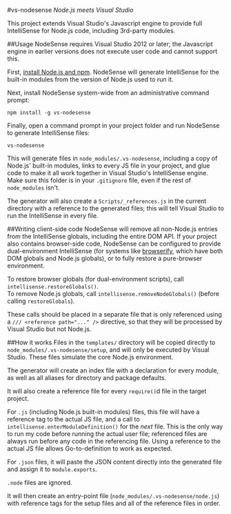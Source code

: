 #vs-nodesense
_Node.js meets Visual Studio_

This project extends Visual Studio's Javascript engine to provide full IntelliSense for Node.js code, including 3rd-party modules.

##Usage
NodeSense requires Visual Studio 2012 or later; the Javascript engine in earlier versions does not execute user code and cannot support this.

First, [install Node.js and npm](http://nodejs.org).  NodeSense will generate IntelliSense for the built-in modules from the version of Node.js used to run it.

Next, install NodeSense system-wide from an administrative command prompt:

```
npm install -g vs-nodesense
```

Finally, open a command prompt in your project folder and run NodeSense to generate IntelliSense files:

```
vs-nodesense
```

This will generate files in `node_modules/.vs-nodesense`, including a copy of Node.js' built-in modules, links to every JS file in your project, and glue code to make it all work together in Visual Studio's IntelliSense engine.
Make sure this folder is in your `.gitignore` file, even if the rest of `node_modules` isn't.

The generator will also create a `Scripts/_references.js` in the current directory with a reference to the generated files; this will tell Visual Studio to run the IntelliSense in every file.

##Writing client-side code
NodeSense will remove all non-Node.js entries from the IntelliSense globals, including the entire DOM API.  If your project also contains browser-side code, NodeSense can be configured to provide dual-environment IntelliSense (for systems like [browserify](http://browserify.org/), which have both DOM globals and Node.js globals), or to fully restore a pure-browser environment.

To restore browser globals (for dual-environment scripts), call `intellisense.restoreGlobals()`.  
To remove Node.js globals, call `intellisense.removeNodeGlobals()` (before calling `restoreGlobals`).

These calls should be placed in a separate file that is only referenced using a `/// <reference path="..." />` directive, so that they will be processed by Visual Studio but not Node.js.

##How it works
Files in the `templates/` directory will be copied directly to `node_modules/.vs-nodesense/setup`, and will only be executed by Visual Studio.  These files simulate the core Node.js environment.

The generator will create an index file with a declaration for every module, as well as all aliases for directory and package defaults.

It will also create a reference file for every `require()`d file in the target project. 

For `.js` (including Node.js built-in modules) files, this file will have a reference tag to the actual JS file, and a call to `intellisense.enterModuleDefinition()` for the _next_ file.  This is the only way to run my code before running the actual user file; referenced files are always run before any code in the referencing file.  Using a reference to the actual JS file allows Go-to-definition to work as expected.

For `.json` files, it will paste the JSON content directly into the generated file and assign it to `module.exports`.

`.node` files are ignored.

It will then create an entry-point file (`node_modules/.vs-nodesense/node.js`) with reference tags for the setup files and all of the reference files in order.